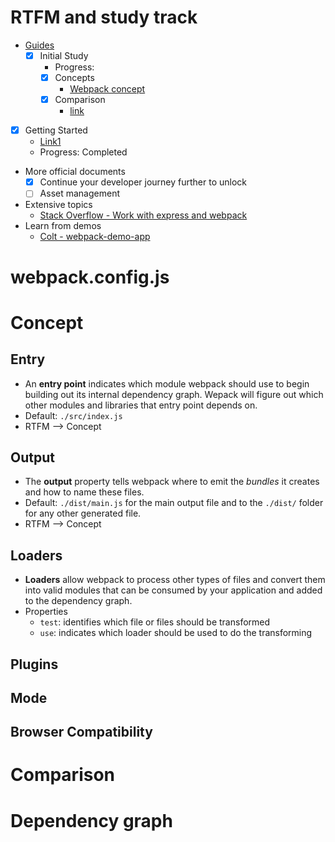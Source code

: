 # RTFM and study track
- [Guides](https://webpack.js.org/guides/)
  - [x] Initial Study
    - Progress:
    - [x] Concepts
      - [Webpack concept](https://webpack.js.org/concepts/)
    - [x] Comparison
      -  [link](https://webpack.js.org/comparison/)
- [x] Getting Started
  - [Link1](https://webpack.js.org/guides/getting-started/)
  - Progress: Completed
- More official documents 
  - [x] Continue your developer journey further to unlock
  - [ ] Asset management
- Extensive topics
  - [Stack Overflow - Work with express and webpack](https://stackoverflow.com/questions/31102035/how-can-i-use-webpack-with-express)
- Learn from demos
  - [Colt - webpack-demo-app](https://github.com/Colt/webpack-demo-app)
# webpack.config.js

# Concept
## Entry
- An **entry point** indicates which module webpack should use to begin building out its internal dependency graph. Wepack will figure out which other modules and libraries that entry point depends on.
- Default: ```./src/index.js```
- RTFM --> Concept
## Output
- The **output** property tells webpack where to emit the *bundles* it creates and how to name these files.
- Default: ```./dist/main.js``` for the main output file and to the ```./dist/``` folder for any other generated file.
- RTFM --> Concept
## Loaders
- **Loaders** allow webpack to process other types of files and convert them into valid modules that can be consumed by your application and added to the dependency graph.
- Properties
  - ```test```: identifies which file or files should be transformed
  - ```use```: indicates which loader should be used to do the transforming
## Plugins
## Mode
## Browser Compatibility
# Comparison

# Dependency graph